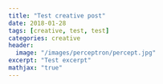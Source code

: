 ```yaml
---
title: "Test creative post"
date: 2018-01-28
tags: [creative, test, test]
categories: creative
header:
  image: "/images/perceptron/percept.jpg"
excerpt: "Test excerpt"
mathjax: "true"
---
```

